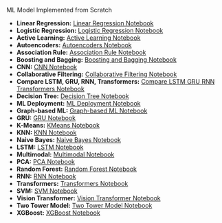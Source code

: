 ML Model Implemented from Scratch

- **Linear Regression:** [Linear Regression Notebook](notebooks/linear_regression.ipynb)
- **Logistic Regression:** [Logistic Regression Notebook](notebooks/logistic_regression.ipynb)
- **Active Learning:** [Active Learning Notebook](notebooks/active_learning.ipynb)
- **Autoencoders:** [Autoencoders Notebook](notebooks/autoencoders.ipynb)
- **Association Rule:** [Association Rule Notebook](notebooks/association_rule_learning.ipynb)
- **Boosting and Bagging:** [Boosting and Bagging Notebook](notebooks/boosting_n_bagging.ipynb)
- **CNN:** [CNN Notebook](notebooks/cnn.ipynb)
- **Collaborative Filtering:** [Collaborative Filtering Notebook](notebooks/collaborative_filtering.ipynb)
- **Compare LSTM, GRU, RNN, Transformers:** [Compare LSTM GRU RNN Transformers Notebook](notebooks/compare_lstm_gru_rnn_transformer.ipynb)
- **Decision Tree:** [Decision Tree Notebook](notebooks/decision_tree.ipynb)
- **ML Deployment:** [ML Deployment Notebook](notebooks/deployment.ipynb)
- **Graph-based ML:** [Graph-based ML Notebook](notebooks/graph_based_ml.ipynb)
- **GRU:** [GRU Notebook](notebooks/gru.ipynb)
- **K-Means:** [KMeans Notebook](notebooks/kmeans.ipynb)
- **KNN:** [KNN Notebook](notebooks/knn.ipynb)
- **Naive Bayes:** [Naive Bayes Notebook](notebooks/naive_bayes.ipynb)
- **LSTM:** [LSTM Notebook](notebooks/lstm.ipynb)
- **Multimodal:** [Multimodal Notebook](notebooks/multimodal.ipynb)
- **PCA:** [PCA Notebook](notebooks/pca.ipynb)
- **Random Forest:** [Random Forest Notebook](notebooks/random_forest.ipynb)
- **RNN:** [RNN Notebook](notebooks/rnn.ipynb)
- **Transformers:** [Transformers Notebook](notebooks/transformers.ipynb)
- **SVM:** [SVM Notebook](notebooks/svm.ipynb)
- **Vision Transformer:** [Vision Transformer Notebook](notebooks/vision_transformer.ipynb)
- **Two Tower Model:** [Two Tower Model Notebook](notebooks/two_tower_model.ipynb)
- **XGBoost:** [XGBoost Notebook](notebooks/xgboost.ipynb)